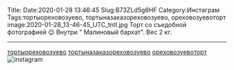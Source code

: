 Title:
Date:2020-01-28 13:46:45
Slug:B73ZLd5g8HF
Category:Инстаграм
Tags:тортыореховозуево, тортыназаказореховозуево, ореховозуевоторт
image:2020-01-28_13-46-45_UTC_tntl.jpg
Торт со съедобной фотографией 😉 
Внутри " Малиновый бархат". Вес 2 кг.
_____________________
[тортыореховозуево]({tag}тортыореховозуево) [тортыназаказореховозуево]({tag}тортыназаказореховозуево) [ореховозуевоторт]({tag}ореховозуевоторт)
![instagram]({attach}images/2020-01-28_13-46-45_UTC.jpg)
